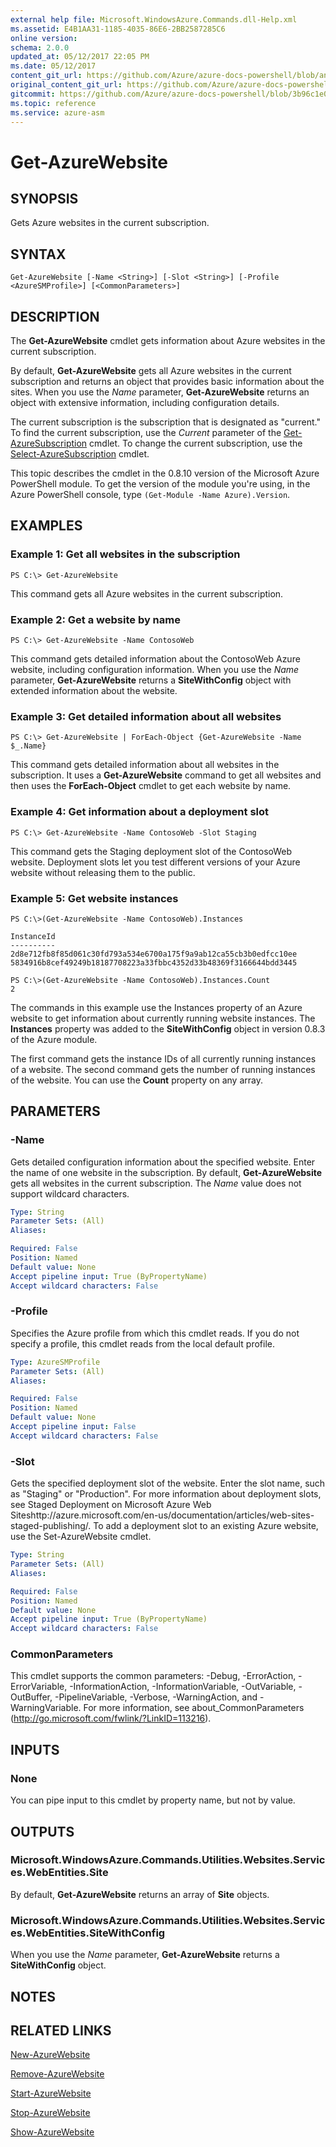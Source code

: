 ```yaml
---
external help file: Microsoft.WindowsAzure.Commands.dll-Help.xml
ms.assetid: E4B1AA31-1185-4035-86E6-2BB2587285C6
online version:
schema: 2.0.0
updated_at: 05/12/2017 22:05 PM
ms.date: 05/12/2017
content_git_url: https://github.com/Azure/azure-docs-powershell/blob/anne052617/azureps-cmdlets-docs/ServiceManagement/Azure/v4.0.0/Get-AzureWebsite.md
original_content_git_url: https://github.com/Azure/azure-docs-powershell/blob/anne052617/azureps-cmdlets-docs/ServiceManagement/Azure/v4.0.0/Get-AzureWebsite.md
gitcommit: https://github.com/Azure/azure-docs-powershell/blob/3b96c1e0b28fc56dfbf6de55728d5478e0d02def
ms.topic: reference
ms.service: azure-asm
---
```


# Get-AzureWebsite

## SYNOPSIS
Gets Azure websites in the current subscription.

## SYNTAX

```
Get-AzureWebsite [-Name <String>] [-Slot <String>] [-Profile <AzureSMProfile>] [<CommonParameters>]
```

## DESCRIPTION
The **Get-AzureWebsite** cmdlet gets information about Azure websites in the current subscription.

By default, **Get-AzureWebsite** gets all Azure websites in the current subscription and returns an object that provides basic information about the sites.
When you use the *Name* parameter, **Get-AzureWebsite** returns an object with extensive information, including configuration details.

The current subscription is the subscription that is designated as "current." To find the current subscription, use the *Current* parameter of the [Get-AzureSubscription](http://go.microsoft.com/fwlink/?LinkID=397623) cmdlet.
To change the current subscription, use the [Select-AzureSubscription](http://go.microsoft.com/fwlink/?LinkID=397628) cmdlet.

This topic describes the cmdlet in the 0.8.10 version of the Microsoft Azure PowerShell module.
To get the version of the module you're using, in the Azure PowerShell console, type `(Get-Module -Name Azure).Version`.

## EXAMPLES

### Example 1: Get all websites in the subscription
```
PS C:\> Get-AzureWebsite
```

This command gets all Azure websites in the current subscription.

### Example 2: Get a website by name
```
PS C:\> Get-AzureWebsite -Name ContosoWeb
```

This command gets detailed information about the ContosoWeb Azure website, including configuration information.
When you use the *Name* parameter, **Get-AzureWebsite** returns a **SiteWithConfig** object with extended information about the website.

### Example 3: Get detailed information about all websites
```
PS C:\> Get-AzureWebsite | ForEach-Object {Get-AzureWebsite -Name $_.Name}
```

This command gets detailed information about all websites in the subscription.
It uses a **Get-AzureWebsite** command to get all websites and then uses the **ForEach-Object** cmdlet to get each website by name.

### Example 4: Get information about a deployment slot
```
PS C:\> Get-AzureWebsite -Name ContosoWeb -Slot Staging
```

This command gets the Staging deployment slot of the ContosoWeb website.
Deployment slots let you test different versions of your Azure website without releasing them to the public.

### Example 5: Get website instances
```
PS C:\>(Get-AzureWebsite -Name ContosoWeb).Instances

InstanceId
----------
2d8e712fb8f85d061c30fd793a534e6700a175f9a9ab12ca55cb3b0edfcc10ee
5834916b8cef49249b18187708223a33fbbc4352d33b48369f3166644bdd3445

PS C:\>(Get-AzureWebsite -Name ContosoWeb).Instances.Count
2
```

The commands in this example use the Instances property of an Azure website to get information about currently running website instances.
The **Instances** property was added to the **SiteWithConfig** object in version 0.8.3 of the Azure module.

The first command gets the instance IDs of all currently running instances of a website.
The second command gets the number of running instances of the website.
You can use the **Count** property on any array.

## PARAMETERS

### -Name
Gets detailed configuration information about the specified website.
Enter the name of one website in the subscription.
By default, **Get-AzureWebsite** gets all websites in the current subscription.
The *Name* value does not support wildcard characters.

```yaml
Type: String
Parameter Sets: (All)
Aliases: 

Required: False
Position: Named
Default value: None
Accept pipeline input: True (ByPropertyName)
Accept wildcard characters: False
```

### -Profile
Specifies the Azure profile from which this cmdlet reads.
If you do not specify a profile, this cmdlet reads from the local default profile.

```yaml
Type: AzureSMProfile
Parameter Sets: (All)
Aliases: 

Required: False
Position: Named
Default value: None
Accept pipeline input: False
Accept wildcard characters: False
```

### -Slot
Gets the specified deployment slot of the website.
Enter the slot name, such as "Staging" or "Production".
For more information about deployment slots, see Staged Deployment on Microsoft Azure Web Siteshttp://azure.microsoft.com/en-us/documentation/articles/web-sites-staged-publishing/.
To add a deployment slot to an existing Azure website, use the Set-AzureWebsite cmdlet.

```yaml
Type: String
Parameter Sets: (All)
Aliases: 

Required: False
Position: Named
Default value: None
Accept pipeline input: True (ByPropertyName)
Accept wildcard characters: False
```

### CommonParameters
This cmdlet supports the common parameters: -Debug, -ErrorAction, -ErrorVariable, -InformationAction, -InformationVariable, -OutVariable, -OutBuffer, -PipelineVariable, -Verbose, -WarningAction, and -WarningVariable. For more information, see about_CommonParameters (http://go.microsoft.com/fwlink/?LinkID=113216).

## INPUTS

### None
You can pipe input to this cmdlet by property name, but not by value.

## OUTPUTS

### Microsoft.WindowsAzure.Commands.Utilities.Websites.Services.WebEntities.Site
By default, **Get-AzureWebsite** returns an array of **Site** objects.

### Microsoft.WindowsAzure.Commands.Utilities.Websites.Services.WebEntities.SiteWithConfig
When you use the *Name* parameter, **Get-AzureWebsite** returns a **SiteWithConfig** object.

## NOTES

## RELATED LINKS

[New-AzureWebsite](./New-AzureWebsite.md)

[Remove-AzureWebsite](./Remove-AzureWebsite.md)

[Start-AzureWebsite](./Start-AzureWebsite.md)

[Stop-AzureWebsite](./Stop-AzureWebsite.md)

[Show-AzureWebsite](./Show-AzureWebsite.md)


